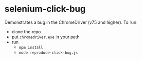 # selenium-click-bug

Demonstrates a bug in the ChromeDriver (v75 and higher).
To run:

- clone the repo
- put `chromedriver.exe` in your path
- run 
  - `npm install`
  - `node reproduce-click-bug.js`
  
